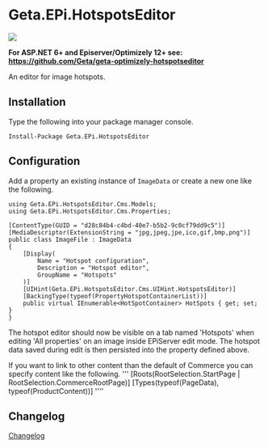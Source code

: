 # Geta.EPi.HotspotsEditor

![](http://tc.geta.no/app/rest/builds/buildType:(id:GetaPackages_EPiHotspotsEditor_00ci),branch:master/statusIcon)

**For ASP.NET 6+ and Episerver/Optimizely 12+ see: https://github.com/Geta/geta-optimizely-hotspotseditor**

An editor for image hotspots.

## Installation
Type the following into your package manager console.
```
Install-Package Geta.EPi.HotspotsEditor
```

## Configuration
Add a property an existing instance of `ImageData` or create a new one like the following.

```
using Geta.EPi.HotspotsEditor.Cms.Models;
using Geta.EPi.HotspotsEditor.Cms.Properties;

[ContentType(GUID = "d28c84b4-c4bd-40e7-b5b2-9c0cf79dd9c5")]
[MediaDescriptor(ExtensionString = "jpg,jpeg,jpe,ico,gif,bmp,png")]
public class ImageFile : ImageData
{
    [Display(
        Name = "Hotspot configuration",
        Description = "Hotspot editor",
        GroupName = "Hotspots"
    )]
    [UIHint(Geta.EPi.HotspotsEditor.Cms.UIHint.HotspotsEditor)]
    [BackingType(typeof(PropertyHotspotContainerList))]
    public virtual IEnumerable<HotSpotContainer> HotSpots { get; set; }
}
```
The hotspot editor should now be visible on a tab named 'Hotspots' when editing 'All properties' on an image inside EPiServer edit mode.
The hotspot data saved during edit is then persisted into the property defined above.

If you want to link to other content than the default of Commerce you can specify content like the following.
'''
    [Roots(RootSelection.StartPage | RootSelection.CommerceRootPage)]
    [Types(typeof(PageData), typeof(ProductContent))]
''''

## Changelog
[Changelog](CHANGELOG.md)
